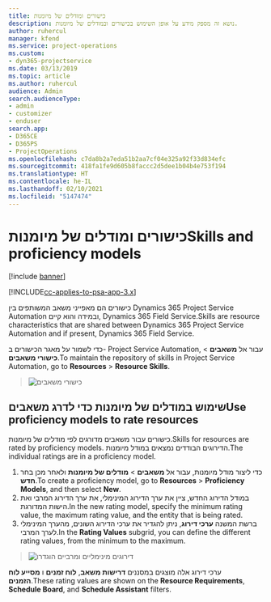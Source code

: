 ```yaml
---
title: כישורים ומודלים של מיומנות
description: נושא זה מספק מידע על אופן השימוש בכישורים ובמודלים של מיומנות.
author: ruhercul
manager: kfend
ms.service: project-operations
ms.custom:
- dyn365-projectservice
ms.date: 03/13/2019
ms.topic: article
ms.author: ruhercul
audience: Admin
search.audienceType:
- admin
- customizer
- enduser
search.app:
- D365CE
- D365PS
- ProjectOperations
ms.openlocfilehash: c7da8b2a7eda51b2aa7cf04e325a92f33d834efc
ms.sourcegitcommit: 418fa1fe9d605b8faccc2d5dee1b04b4e753f194
ms.translationtype: HT
ms.contentlocale: he-IL
ms.lasthandoff: 02/10/2021
ms.locfileid: "5147474"
---
```

# <a name="skills-and-proficiency-models"></a><span data-ttu-id="df681-103">כישורים ומודלים של מיומנות</span><span class="sxs-lookup"><span data-stu-id="df681-103">Skills and proficiency models</span></span>

[!include [banner](../includes/psa-now-project-operations.md)]

[!INCLUDE[cc-applies-to-psa-app-3.x](../includes/cc-applies-to-psa-app-3x.md)]

<span data-ttu-id="df681-104">כישורים הם מאפייני משאב המשותפים בין Dynamics 365 Project Service Automation ובמידה והוא קיים, Dynamics 365 Field Service.</span><span class="sxs-lookup"><span data-stu-id="df681-104">Skills are resource characteristics that are shared between Dynamics 365 Project Service Automation and if present, Dynamics 365 Field Service.</span></span> 

<span data-ttu-id="df681-105">כדי לשמור על מאגר הכישורים ב- Project Service Automation, עבור אל **משאבים** \> **כישורי משאבים**.</span><span class="sxs-lookup"><span data-stu-id="df681-105">To maintain the repository of skills in Project Service Automation, go to **Resources** \> **Resource Skills**.</span></span> 

> ![כישורי משאבים](media/Resource-Management-image84.png)

## <a name="use-proficiency-models-to-rate-resources"></a><span data-ttu-id="df681-107">שימוש במודלים של מיומנות כדי לדרג משאבים</span><span class="sxs-lookup"><span data-stu-id="df681-107">Use proficiency models to rate resources</span></span>

<span data-ttu-id="df681-108">כישורים עבור משאבים מדורגים לפי מודלים של מיומנות.</span><span class="sxs-lookup"><span data-stu-id="df681-108">Skills for resources are rated by proficiency models.</span></span> <span data-ttu-id="df681-109">הדירוגים הבודדים נמצאים במודל מיומנות.</span><span class="sxs-lookup"><span data-stu-id="df681-109">The individual ratings are in a proficiency model.</span></span> 

1. <span data-ttu-id="df681-110">כדי ליצור מודל מיומנות, עבור אל **משאבים** \> **מודלים של מיומנות** ולאחר מכן בחר **חדש**.</span><span class="sxs-lookup"><span data-stu-id="df681-110">To create a proficiency model, go to **Resources** \> **Proficiency Models**, and then select **New**.</span></span>
2. <span data-ttu-id="df681-111">במודל הדירוג החדש, ציין את ערך הדירוג המינימלי, את ערך הדירוג המרבי ואת הישות המדורגת.</span><span class="sxs-lookup"><span data-stu-id="df681-111">In the new rating model, specify the minimum rating value, the maximum rating value, and the entity that is being rated.</span></span>
3. <span data-ttu-id="df681-112">ברשת המשנה **ערכי דירוג**, ניתן להגדיר את ערכי הדירוג השונים, מהערך המינימלי לערך המרבי.</span><span class="sxs-lookup"><span data-stu-id="df681-112">In the **Rating Values** subgrid, you can define the different rating values, from the minimum to the maximum.</span></span>

> ![דירוגים מינימליים ומרביים הוגדרו](media/Resource-Management-image85.png)

<span data-ttu-id="df681-114">ערכי דירוג אלה מוצגים במסננים **דרישות משאב**, **לוח זמנים** ו **מסייע לוח הזמנים**.</span><span class="sxs-lookup"><span data-stu-id="df681-114">These rating values are shown on the **Resource Requirements**, **Schedule Board**, and **Schedule Assistant** filters.</span></span>
